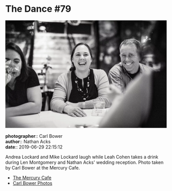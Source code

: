 # The Dance #79

![Andrea and Mike Lockard laugh while Leah Cohen takes a drink](assets/2019-06-29-set-4-the-dance-79.webp)

**photographer**:: Carl Bower  
**author**:: Nathan Acks  
**date**:: 2019-06-29 22:15:12

Andrea Lockard and Mike Lockard laugh while Leah Cohen takes a drink during Len Montgomery and Nathan Acks' wedding reception. Photo taken by Carl Bower at the Mercury Cafe.

* [The Mercury Cafe](http://mercurycafe.com)
* [Carl Bower Photos](https://carlbowerphotos.com)
